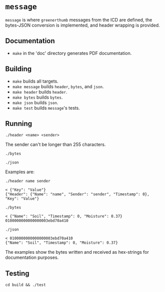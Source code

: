 # `message`

`message` is where `greenerthumb` messages from the ICD are defined, the
bytes-JSON conversion is implemented, and header wrapping is provided.

## Documentation

* `make` in the 'doc' directory generates PDF documentation.

## Building

* `make` builds all targets.
* `make message` builds `header`, `bytes`, and `json`.
* `make header` builds `header`.
* `make bytes` builds `bytes`.
* `make json` builds `json`.
* `make test` builds `message`'s tests.

## Running

```
./header <name> <sender>
```

The sender can't be longer than 255 characters.

```
./bytes
```

```
./json
```

Examples are:

```
./header name sender

< {"Key": "Value"}
{"Header": {"Name": "name", "Sender": "sender", "Timestamp": 0}, "Key": "Value"}
```

```
./bytes

< {"Name": "Soil", "Timestamp": 0, "Moisture": 0.37}
0100000000000000003ebd70a410
```

```
./json

< 0100000000000000003ebd70a410
{"Name": "Soil", "Timestamp": 0, "Moisture": 0.37}
```

The examples show the bytes written and received as hex-strings for
documentation purposes.

## Testing

```
cd build && ./test
```
